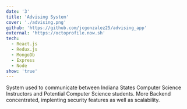 ```yaml
---
date: '3'
title: 'Advising System'
cover: './advising.png'
github: 'https://github.com/jcgonzalez25/advising_app'
external: 'https://octoprofile.now.sh'
tech:
  - React.js
  - Redux.js
  - MongoDb
  - Express
  - Node
show: 'true'
---
```


System used to communicate between Indiana States Computer Science Instructors and Potential Computer Science students. More Backend concentrated, implenting security features as well as scalability.
